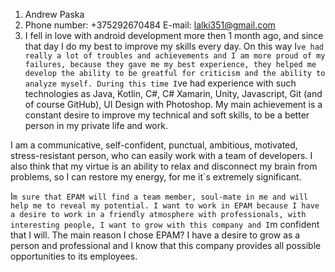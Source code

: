 1. Andrew Paska
2. Phone number: +375292670484 E-mail: lalki351@gmail.com
3. I fell in love with android development more then 1 month ago, and since that day I do my best to improve my skills every day. On this way I`ve had really a lot of troubles and achievements and I am more proud of my failures, because they gave me my best experience, they helped me develop the ability to be greatful for criticism and the ability to analyze myself. During this time I`ve had experience with such technologies as Java, Kotlin, C#, C# Xamarin, Unity, Javascript, Git (and of course GitHub), UI Design with Photoshop. My main achievement is a constant desire to improve my technical and soft skills, to be a better person in my private life and work.

I am a communicative, self-confident, punctual, ambitious, motivated, stress-resistant person, who can easily work with a team of developers. I also think that my virtue is an ability to relax and disconnect my brain from problems, so I can restore my energy, for me it`s extremely significant.

I`m sure that EPAM will find a team member, soul-mate in me and will help me to reveal my potential. I want to work in EPAM because I have a desire to work in a friendly atmosphere with professionals, with interesting people, I want to grow with this company and I`m confident that I will. The main reason I chose EPAM? I have a desire to grow as a person and professional and I know that this company provides all possible opportunities to its employees.
